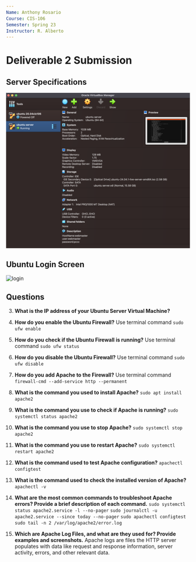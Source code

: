 ```yaml
---
Name: Anthony Rosario
Course: CIS-106
Semester: Spring 23
Instructor: R. Alberto
---
```

# Deliverable 2 Submission

## Server Specifications
![Server Specs](server-specs.png)

## Ubuntu Login Screen
![login](ubuntu-server-login.png)

## Questions
3. **What is the IP address of your Ubuntu Server Virtual Machine?**
   
4. **How do you enable the Ubuntu Firewall?**
	Use terminal command `sudo ufw enable`
   
5. **How do you check if the Ubuntu Firewall is running?**
   	Use terminal command `sudo ufw status`

6. **How do you disable the Ubuntu Firewall?**
   	Use terminal command `sudo ufw disable`

7. **How do you add Apache to the Firewall?** 
	Use terminal command `firewall-cmd --add-service http --permanent`

8. **What is the command you used to install Apache?**
         `sudo apt install apache2`

9.  **What is the command you use to check if Apache is running?**
    `sudo systemctl status apache2`

10. **What is the command you use to stop Apache?**
    `sudo systemctl stop apache2`

11. **What is the command you use to restart Apache?**
   	`sudo systemctl restart apache2`

12. **What is the command used to test Apache configuration?**
    	`apachectl configtest`

13. **What is the command used to check the installed version of Apache?**
    	`apachectl -v`

14. **What are the most common commands to troubleshoot Apache errors? Provide a brief description of each command.**
    	`sudo systemctl status apache2.service -l --no-pager`
	`sudo journalctl -u apache2.service --since today --no-pager`
	`sudo apachectl configtest`
	`sudo tail -n 2 /var/log/apache2/error.log`

15. **Which are Apache Log Files, and what are they used for? Provide examples and screenshots.**
	Apache logs are files the HTTP server populates with data like request and response information, server activity, errors, and other relevant data.